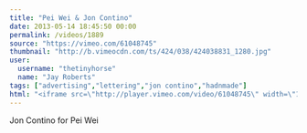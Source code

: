 ```yaml
---
title: "Pei Wei & Jon Contino"
date: 2013-05-14 18:45:50 00:00
permalink: /videos/1889
source: "https://vimeo.com/61048745"
thumbnail: "http://b.vimeocdn.com/ts/424/038/424038831_1280.jpg"
user:
  username: "thetinyhorse"
  name: "Jay Roberts"
tags: ["advertising","lettering","jon contino","hadnmade"]
html: "<iframe src=\"http://player.vimeo.com/video/61048745\" width=\"1280\" height=\"720\" frameborder=\"0\" webkitAllowFullScreen mozallowfullscreen allowFullScreen></iframe>"
---
```


Jon Contino for Pei Wei